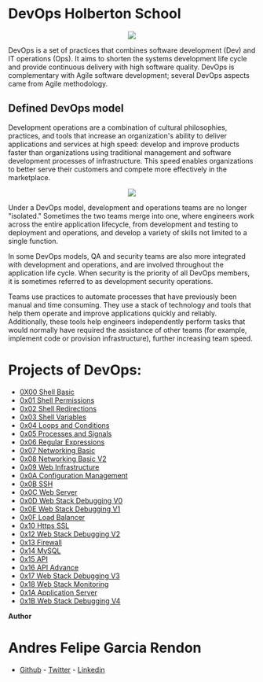 # DevOps Holberton School

<p align="center">
  <img src="https://republicaweb.es/wp-content/uploads/2020/05/gitkraken-report-devops-tools-2020-rw.png">
</p>

DevOps is a set of practices that combines software development (Dev) and IT operations (Ops). It aims to shorten the systems development life cycle and provide continuous delivery with high software quality. DevOps is complementary with Agile software development; several DevOps aspects came from Agile methodology. 

## Defined DevOps model

Development operations are a combination of cultural philosophies, practices, and tools that increase an organization's ability to deliver applications and services at high speed: develop and improve products faster than organizations using traditional management and software development processes of infrastructure. This speed enables organizations to better serve their customers and compete more effectively in the marketplace.

<p align="center">
    <img src="https://d1.awsstatic.com/product-marketing/DevOps/DevOps_feedback-diagram.ff668bfc299abada00b2dcbdc9ce2389bd3dce3f.png">
</p>

Under a DevOps model, development and operations teams are no longer "isolated." Sometimes the two teams merge into one, where engineers work across the entire application lifecycle, from development and testing to deployment and operations, and develop a variety of skills not limited to a single function.

In some DevOps models, QA and security teams are also more integrated with development and operations, and are involved throughout the application life cycle. When security is the priority of all DevOps members, it is sometimes referred to as development security operations.

Teams use practices to automate processes that have previously been manual and time consuming. They use a stack of technology and tools that help them operate and improve applications quickly and reliably. Additionally, these tools help engineers independently perform tasks that would normally have required the assistance of other teams (for example, implement code or provision infrastructure), further increasing team speed.

# Projects of DevOps:

- [0X00 Shell Basic](https://github.com/andres0191/holberton-system_engineering-devops/tree/master/0x00-shell_basics)
- [0x01 Shell Permissions](https://github.com/andres0191/holberton-system_engineering-devops/tree/master/0x01-shell_permissions)
- [0x02 Shell Redirections](https://github.com/andres0191/holberton-system_engineering-devops/tree/master/0x02-shell_redirections)
- [0x03 Shell Variables](https://github.com/andres0191/holberton-system_engineering-devops/tree/master/0x03-shell_variables_expansions)
- [0x04 Loops and Conditions](https://github.com/andres0191/holberton-system_engineering-devops/tree/master/0x04-loops_conditions_and_parsing)
- [0x05 Processes and Signals](https://github.com/andres0191/holberton-system_engineering-devops/tree/master/0x05-processes_and_signals)
- [0x06 Regular Expressions](https://github.com/andres0191/holberton-system_engineering-devops/tree/master/0x06-regular_expressions)
- [0x07 Networking Basic](https://github.com/andres0191/holberton-system_engineering-devops/tree/master/0x07-networking_basics)
- [0x08 Networking Basic V2](https://github.com/andres0191/holberton-system_engineering-devops/tree/master/0x08-networking_basics_2)
- [0x09 Web Infrastructure](https://github.com/andres0191/holberton-system_engineering-devops/tree/master/0x09-web_infrastructure_design)
- [0x0A Configuration Management](https://github.com/andres0191/holberton-system_engineering-devops/tree/master/0x0A-configuration_management)
- [0x0B SSH](https://github.com/andres0191/holberton-system_engineering-devops/tree/master/0x0B-ssh)
- [0x0C Web Server](https://github.com/andres0191/holberton-system_engineering-devops/tree/master/0x0C-web_server)
- [0x0D Web Stack Debugging V0](https://github.com/andres0191/holberton-system_engineering-devops/tree/master/0x0C-web_server)
- [0x0E Web Stack Debugging V1](https://github.com/andres0191/holberton-system_engineering-devops/tree/master/0x0E-web_stack_debugging_1)
- [0x0F Load Balancer](https://github.com/andres0191/holberton-system_engineering-devops/tree/master/0x0F-load_balancer)
- [0x10 Https SSL](https://github.com/andres0191/holberton-system_engineering-devops/tree/master/0x10-https_ssl)
- [0x12 Web Stack Debugging V2](https://github.com/andres0191/holberton-system_engineering-devops/tree/master/0x12-web_stack_debugging_2)
- [0x13 Firewall](https://github.com/andres0191/holberton-system_engineering-devops/tree/master/0x13-firewall)
- [0x14 MySQL](https://github.com/andres0191/holberton-system_engineering-devops/tree/master/0x14-mysql)
- [0x15 API](https://github.com/andres0191/holberton-system_engineering-devops/tree/master/0x15-api)
- [0x16 API Advance](https://github.com/andres0191/holberton-system_engineering-devops/tree/master/0x16-api_advanced)
- [0x17 Web Stack Debugging V3](https://github.com/andres0191/holberton-system_engineering-devops/tree/master/0x17-web_stack_debugging_3)
- [0x18 Web Stack Monitoring](https://github.com/andres0191/holberton-system_engineering-devops/tree/master/0x18-webstack_monitoring)
- [0x1A Application Server](https://github.com/andres0191/holberton-system_engineering-devops/tree/master/0x1A-application_server)
- [0x1B Web Stack Debugging V4](https://github.com/andres0191/holberton-system_engineering-devops/tree/master/0x1B-web_stack_debugging_4)

**Author**

# Andres Felipe Garcia Rendon

- [Github](https://github.com/andres0191) - [Twitter](https://twitter.com/andres0191) - [Linkedin](https://linkedin.com/anfegar)
